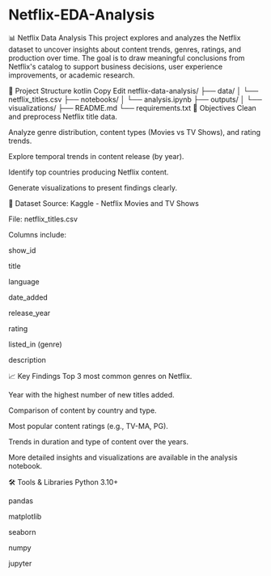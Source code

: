 # Netflix-EDA-Analysis
📊 Netflix Data Analysis
This project explores and analyzes the Netflix dataset to uncover insights about content trends, genres, ratings, and production over time. The goal is to draw meaningful conclusions from Netflix's catalog to support business decisions, user experience improvements, or academic research.

📁 Project Structure
kotlin
Copy
Edit
netflix-data-analysis/
├── data/
│   └── netflix_titles.csv
├── notebooks/
│   └── analysis.ipynb
├── outputs/
│   └── visualizations/
├── README.md
└── requirements.txt
📌 Objectives
Clean and preprocess Netflix title data.

Analyze genre distribution, content types (Movies vs TV Shows), and rating trends.

Explore temporal trends in content release (by year).

Identify top countries producing Netflix content.

Generate visualizations to present findings clearly.

🧾 Dataset
Source: Kaggle - Netflix Movies and TV Shows

File: netflix_titles.csv

Columns include:

show_id

title

language

date_added

release_year

rating

listed_in (genre)

description

📈 Key Findings
Top 3 most common genres on Netflix.

Year with the highest number of new titles added.

Comparison of content by country and type.

Most popular content ratings (e.g., TV-MA, PG).

Trends in duration and type of content over the years.

More detailed insights and visualizations are available in the analysis notebook.

🛠️ Tools & Libraries
Python 3.10+

pandas

matplotlib

seaborn

numpy

jupyter
